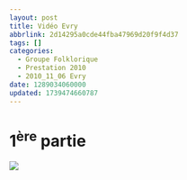 ```yaml
---
layout: post
title: Vidéo Evry
abbrlink: 2d14295a0cde44fba47969d20f9f4d37
tags: []
categories:
  - Groupe Folklorique
  - Prestation 2010
  - 2010_11_06 Evry
date: 1289034060000
updated: 1739474660787
---
```


# 1<sup>ère</sup> partie

[<img src="/resources/9f872ac9fa9346258e03a5cfa5055160.png">](https://youtu.be/QMjrXJqFG2s)
